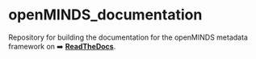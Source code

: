 # openMINDS_documentation
Repository for building the documentation for the openMINDS metadata framework on :arrow_right: [**ReadTheDocs**](https://openminds-documentation.readthedocs.io).

